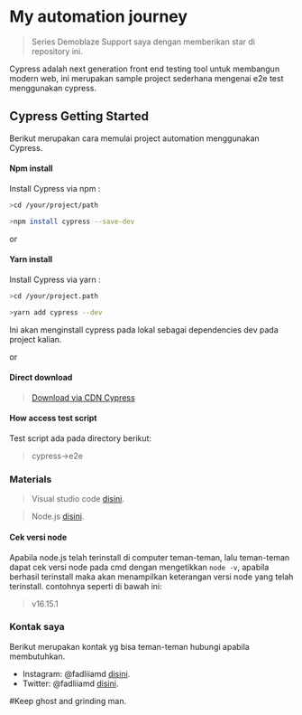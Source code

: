 # My automation journey
>Series Demoblaze
Support saya dengan memberikan star di repository ini.

Cypress adalah next generation front end testing tool untuk membangun modern web, ini merupakan sample project sederhana mengenai e2e test menggunakan cypress.


## Cypress Getting Started
Berikut merupakan cara memulai project automation menggunakan Cypress.
#### Npm install
Install Cypress via npm :
```bash
>cd /your/project/path
```

```bash
>npm install cypress --save-dev
``` 
or
 
#### Yarn install
Install Cypress via yarn :
```bash
>cd /your/project.path
```
```bash
>yarn add cypress --dev
```
Ini akan menginstall cypress pada lokal sebagai dependencies dev pada project kalian.
 
or
 
#### Direct download
>[Download via CDN Cypress](https://download.cypress.io/desktop)

#### How access test script
Test script ada pada directory berikut:
>cypress->e2e

### Materials 
 >Visual studio code [disini](https://visualstudio.microsoft.com/downloads/).

 >Node.js [disini](https://nodejs.org/en/download/).

 #### Cek versi node
Apabila node.js telah terinstall di computer teman-teman, lalu teman-teman dapat cek versi node pada cmd dengan mengetikkan `node -v`, apabila berhasil terinstall maka akan menampilkan keterangan versi node yang telah terinstall. contohnya seperti di bawah ini:
>v16.15.1

### Kontak saya 
  Berikut merupakan kontak yg bisa teman-teman hubungi apabila membutuhkan.
  - Instagram: @fadliiamd [disini](https://www.instagram.com/fadliiamd_/).
  - Twitter: @fadliiamd [disini](https://twitter.com/fadliiamd_/).

#Keep ghost and grinding man.

